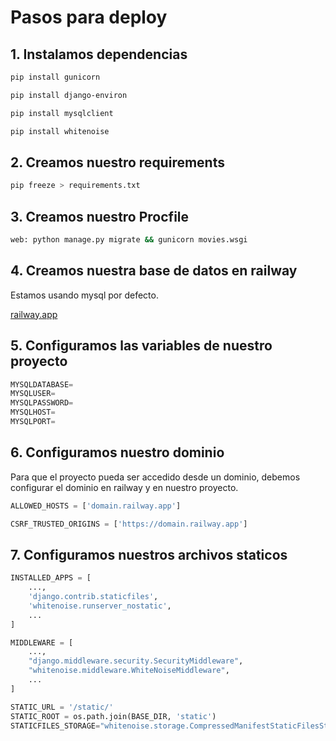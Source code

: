 # Pasos para deploy

## 1. Instalamos dependencias

```bash
pip install gunicorn

pip install django-environ

pip install mysqlclient

pip install whitenoise
```

## 2. Creamos nuestro requirements

```bash
pip freeze > requirements.txt
```

## 3. Creamos nuestro Procfile

```bash
web: python manage.py migrate && gunicorn movies.wsgi
```

## 4. Creamos nuestra base de datos en railway

Estamos usando mysql por defecto.

[railway.app](https://railway.app/)

## 5. Configuramos las variables de nuestro proyecto

```python
MYSQLDATABASE=
MYSQLUSER=
MYSQLPASSWORD=
MYSQLHOST=
MYSQLPORT=
```

## 6. Configuramos nuestro dominio

Para que el proyecto pueda ser accedido desde un dominio, debemos configurar el dominio en railway y en nuestro proyecto.

```py
ALLOWED_HOSTS = ['domain.railway.app']

CSRF_TRUSTED_ORIGINS = ['https://domain.railway.app']

```

## 7. Configuramos nuestros archivos staticos

```py
INSTALLED_APPS = [
    ...,
    'django.contrib.staticfiles',
    'whitenoise.runserver_nostatic',    
    ...
]

MIDDLEWARE = [
    ...,
    "django.middleware.security.SecurityMiddleware",
    "whitenoise.middleware.WhiteNoiseMiddleware",
    ...
]

STATIC_URL = '/static/'
STATIC_ROOT = os.path.join(BASE_DIR, 'static')
STATICFILES_STORAGE="whitenoise.storage.CompressedManifestStaticFilesStorage"
```